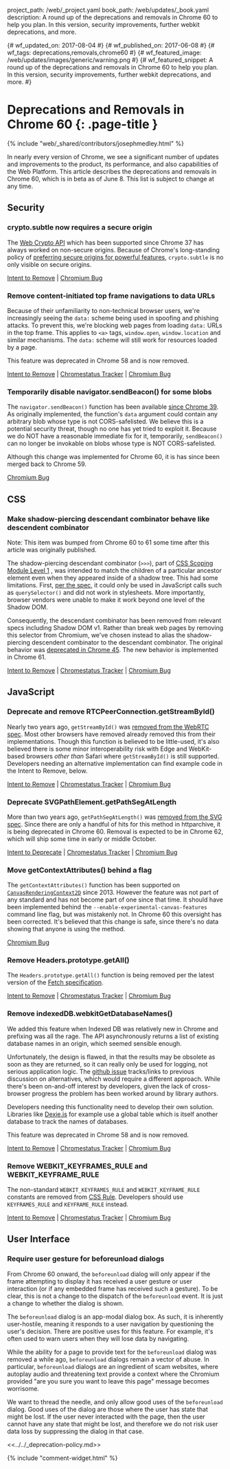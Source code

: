 project_path: /web/_project.yaml
book_path: /web/updates/_book.yaml
description: A round up of the deprecations and removals in Chrome 60 to help you plan. In this version, security improvements, further webkit deprecations, and more.

{# wf_updated_on: 2017-08-04 #}
{# wf_published_on: 2017-06-08 #}
{# wf_tags: deprecations,removals,chrome60 #}
{# wf_featured_image: /web/updates/images/generic/warning.png #}
{# wf_featured_snippet: A round up of the deprecations and removals in Chrome 60 to help you plan. In this version, security improvements, further webkit deprecations, and more. #}

# Deprecations and Removals in Chrome 60 {: .page-title }

{% include "web/_shared/contributors/josephmedley.html" %}

In nearly every version of Chrome, we see a significant number of updates and
improvements to the product, its performance, and also capabilities of the Web
Platform. This article describes the deprecations and removals in Chrome 60,
which is in beta as of June 8. This list is subject to change at any time.

## Security

### crypto.subtle now requires a secure origin

The [Web Crypto API](https://developer.mozilla.org/en-US/docs/Web/API/Web_Crypto_API) 
which has been supported since Chrome 37 has always worked on non-secure
origins. Because of Chrome's long-standing policy of
[preferring secure origins for powerful features](https://sites.google.com/a/chromium.org/dev/Home/chromium-security/prefer-secure-origins-for-powerful-new-features?pli=1),
`crypto.subtle` is no only visible on secure origins.

[Intent to Remove](https://groups.google.com/a/chromium.org/d/topic/blink-dev/ZD3NWqkk-bo/discussion) &#124;
[Chromium Bug](https://bugs.chromium.org/p/chromium/issues/detail?id=641526)


### Remove content-initiated top frame navigations to data URLs

Because of their unfamiliarity to non-technical browser users, we're
increasingly seeing the `data:` scheme being used in spoofing and phishing
attacks. To prevent this, we're blocking web pages from loading `data:` URLs
in the top frame. This applies to `<a>` tags, `window.open`,
`window.location` and similar mechanisms. The `data:` scheme will still work for
resources loaded by a page.

This feature was deprecated in Chrome 58 and is now removed.

[Intent to Remove](https://groups.google.com/a/chromium.org/d/topic/blink-dev/GbVcuwg_QjM/discussion) &#124;
[Chromestatus Tracker](https://www.chromestatus.com/feature/5669602927312896) &#124;
[Chromium Bug](https://bugs.chromium.org/p/chromium/issues/detail?id=684011&desc=2)


### Temporarily disable navigator.sendBeacon() for some blobs

The `navigator.sendBeacon()` function has been available
[since Chrome 39](https://www.chromestatus.com/feature/5517433905348608). 
As originally implemented, the function's `data` argument could contain any
arbitrary blob whose type is not CORS-safelisted. We believe this is a potential
security threat, though no one has yet tried to exploit it. Because we do NOT
have a reasonable immediate fix for it, temporarily, `sendBeacon()` can no
longer be invokable on blobs whose type is NOT CORS-safelisted.

Although this change was implemented for Chrome 60, it is has since been merged
back to Chrome 59.

[Chromium Bug](https://bugs.chromium.org/p/chromium/issues/detail?id=720283)

## CSS

### Make shadow-piercing descendant combinator behave like descendent combinator

Note: This item was bumped from Chrome 60 to 61 some time after this article
was originally published.

The shadow-piercing descendant combinator (`>>>`), part of
[CSS Scoping Module Level 1](https://drafts.csswg.org/css-scoping/)
, was intended to match the children of a particular ancestor element
even when they appeared inside of a shadow tree. This had some limitations.
First, [per the spec](https://drafts.csswg.org/css-scoping/#deep-combinator), it
could only be used in JavaScript calls such as `querySelector()` and did not
work in stylesheets. More importantly, browser vendors were unable to make it
work beyond one level of the Shadow DOM.

Consequently, the descendant combinator has been removed from relevant specs
including Shadow DOM v1. Rather than break web pages by removing this selector
from Chromium, we've chosen instead to alias the shadow-piercing descendent
combinator to the descendant combinator. The original behavior was
[deprecated in Chrome 45](https://www.chromestatus.com/features/6750456638341120).
The new behavior is implemented in Chrome 61.

[Intent to Remove](https://groups.google.com/a/chromium.org/d/topic/blink-dev/HX5Y8Ykr5Ns/discussion) &#124;
[Chromestatus Tracker](https://www.chromestatus.com/feature/4964279606312960) &#124;
[Chromium Bug](https://bugs.chromium.org/p/chromium/issues/detail?id=489954)

## JavaScript

### Deprecate and remove RTCPeerConnection.getStreamById()

Nearly two years ago, `getStreamById()` was [removed from the WebRTC
spec](https://github.com/w3c/webrtc-pc/pull/18). Most other browsers have
removed already removed this from their implementations. Though this function is
believed to be little-used, it's also believed there is some minor
interoperability risk with Edge and WebKit-based browsers *other than* Safari
where `getStreamById()` is still supported. Developers needing an alternative
implementation can find example code in the Intent to Remove, below.

[Intent to Remove](https://groups.google.com/a/chromium.org/d/topic/blink-dev/m4DNZbLMkRo/discussion) &#124;
[Chromestatus Tracker](https://www.chromestatus.com/feature/5751819573657600) &#124;
[Chromium Bug](https://bugs.chromium.org/p/chromium/issues/detail?id=698163&desc=5)

### Deprecate SVGPathElement.getPathSegAtLength

More than two years ago, `getPathSegAtLength()` was [removed from the SVG
spec](https://github.com/w3c/svgwg/commit/25ad470b300a1274a9a45734811c9a5f809233cf).
Since there are only a handful of hits for this method in httparchive, it is
being deprecated in Chrome 60. Removal is expected to be in Chrome 62, which
will ship some time in early or middle October.

[Intent to Deprecate](https://groups.google.com/a/chromium.org/d/topic/blink-dev/Gc1Aw282beo/discussion) &#124;
[Chromestatus Tracker](https://www.chromestatus.com/feature/5638783282184192) &#124;
[Chromium Bug](https://bugs.chromium.org/p/chromium/issues/detail?id=669498)


### Move getContextAttributes() behind a flag

The `getContextAttributes()` function has been supported on
[`CanvasRenderingContext2D`](https://developer.mozilla.org/en-US/docs/Web/API/CanvasRenderingContext2D)
since 2013. However the feature was not part of any standard and has not become
part of one since that time. It should have been implemented behind the
`--enable-experimental-canvas-features` command line flag, but was mistakenly
not. In Chrome 60 this oversight has been corrected. It's believed that this
change is safe, since there's no data showing that anyone is using the method.

[Chromium Bug](https://bugs.chromium.org/p/chromium/issues/detail?id=696005)


### Remove Headers.prototype.getAll()

The `Headers.prototype.getAll()` function is being removed per the latest
version of the [Fetch specification](https://fetch.spec.whatwg.org/).

[Intent to Remove](https://groups.google.com/a/chromium.org/d/topic/blink-dev/x3YXciXQWM0/discussion) &#124;
[Chromestatus Tracker](https://www.chromestatus.com/feature/5656023951998976) &#124;
[Chromium Bug](https://bugs.chromium.org/p/chromium/issues/detail?id=645492)

### Remove indexedDB.webkitGetDatabaseNames()

We added this feature when Indexed DB was relatively new in Chrome and prefixing
was all the rage. The API asynchronously returns a list of existing database
names in an origin, which seemed sensible enough.

Unfortunately, the design is flawed, in that the results may be obsolete as soon
as they are returned, so it can really only be used for logging, not serious
application logic. The
[github issue](https://github.com/w3c/IndexedDB/issues/31) tracks/links to
previous discussion on alternatives, which would require a different approach.
While there's been on-and-off interest by developers, given the lack of cross-
browser progress the problem has been worked around by library authors.

Developers needing this functionality need to develop their own solution.
Libraries like [Dexie.js](http://dexie.org/) for example use a global table
which is itself another database to track the names of databases.

This feature was deprecated in Chrome 58 and is now removed.

[Intent to Remove](https://groups.google.com/a/chromium.org/d/topic/blink-dev/A6m1Pt9-BAo/discussion)
&#124; [Chromestatus Tracker](https://www.chromestatus.com/feature/5725741740195840) &#124;
[Chromium Bug](https://bugs.chromium.org/p/chromium/issues/detail?id=696010)

### Remove WEBKIT_KEYFRAMES_RULE and WEBKIT_KEYFRAME_RULE

The non-standard `WEBKIT_KEYFRAMES_RULE` and `WEBKIT_KEYFRAME_RULE` constants
are removed from
[CSS Rule](https://developer.mozilla.org/en-US/docs/Web/API/CSSRule).
Developers should use `KEYFRAMES_RULE` and `KEYFRAME_RULE` instead.

[Intent to Remove](https://groups.google.com/a/chromium.org/forum/#!topic/blink-dev/mW1njtgDPHA) 
 &#124; [Chromestatus Tracker](https://www.chromestatus.com/feature/5747368108490752) &#124;
[Chromium Bug](https://bugs.chromium.org/p/chromium/issues/detail?id=689681)

## User Interface

### Require user gesture for beforeunload dialogs

From Chrome 60 onward, the `beforeunload` dialog will only appear if the frame
attempting to display it has received a user gesture or user interaction (or if
any embedded frame has received such a gesture). To be clear, this is not a
change to the dispatch of the `beforeunload` event. It is just a change to
whether the dialog is shown.

The `beforeunload` dialog is an app-modal dialog box. As such, it is inherently
user-hostile, meaning it responds to a user navigation by questioning the user's
decision. There are positive uses for this feature. For example, it's often used
to warn users when they will lose data by navigating.

While the ability for a page to provide text for the `beforeunload` dialog was
removed a while ago, `beforeunload` dialogs remain a vector of abuse. In
particular, `beforeunload` dialogs are an ingredient of scam websites, where
autoplay audio and threatening text provide a context where the Chromium
provided "are you sure you want to leave this page" message becomes worrisome.

We want to thread the needle, and only allow good uses of the `beforeunload`
dialog. Good uses of the dialog are those where the user has state that might be
lost. If the user never interacted with the page, then the user cannot have any
state that might be lost, and therefore we do not risk user data loss by
suppressing the dialog in that case.

<<../../_deprecation-policy.md>>

{% include "comment-widget.html" %}
